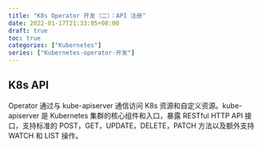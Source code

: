 ```yaml
---
title: "K8s Operator 开发（二）：API 注册"
date: 2022-01-17T21:33:05+08:00
draft: true
toc: true
categories: ["Kubernetes"]
series: ["Kubernetes-operator-开发"]
---
```


## K8s API

Operator 通过与 kube-apiserver 通信访问 K8s 资源和自定义资源。kube-apiserver 是 Kubernetes 集群的核心组件和入口，暴露 RESTful HTTP API 接口，支持标准的 POST，GET，UPDATE，DELETE，PATCH 方法以及额外支持 WATCH 和 LIST 操作。


